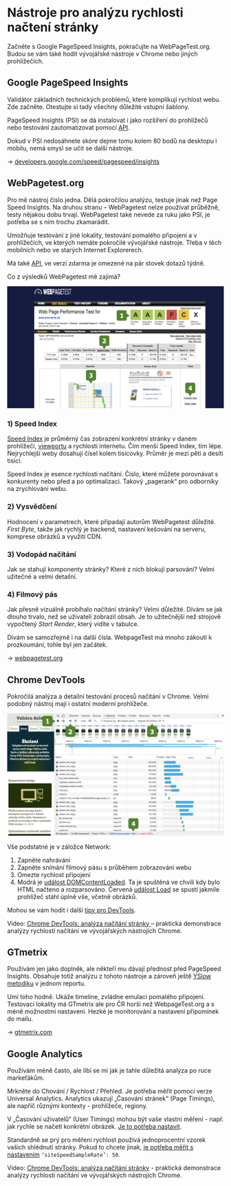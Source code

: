 # Nástroje pro analýzu rychlosti načtení stránky

Začněte s Google PageSpeed Insights, pokračujte na WebPageTest.org. Budou se vám také hodit vývojářské nástroje v Chrome nebo jiných prohlížečích. 

## Google PageSpeed Insights

Validátor základních technických problémů, které komplikují rychlost webu. Zde začněte. Otestujte si tady všechny důležité vstupní šablony. 

PageSpeed Insights (PSI) se dá instalovat i jako rozšíření do prohlížečů nebo testování zautomatizovat pomocí [API](https://developers.google.com/speed/docs/insights/v2/reference/pagespeedapi/runpagespeed).

Dokud v PSI nedosáhnete skóre dejme tomu kolem 80 bodů na desktopu i mobilu, nemá smysl se učit se další nástroje.

→ [developers.google.com/speed/pagespeed/insights](https://developers.google.com/speed/pagespeed/insights/?hl=cs)

## WebPagetest.org

Pro mě nástroj číslo jedna. Dělá pokročilou analýzu, testuje jinak než Page Speed Insights. Na druhou stranu – WebPagetest nelze používat průběžně, testy nějakou dobu trvají. WebPagetest také nevede za ruku jako PSI, je potřeba se s ním trochu zkamarádit.

Umožňuje testování z jiné lokality, testování pomalého připojení a v prohlížečích, ve kterých nemáte pokročilé vývojářské nástroje. Třeba v těch mobilních nebo ve starých Internet Explorerech.

Má také [API](https://sites.google.com/a/webpagetest.org/docs/advanced-features/webpagetest-restful-apis), ve verzi zdarma je omezené na pár stovek dotazů týdně. 

Co z výsledků WebPagetest mě zajímá?

![WebPagetest.org stránka s výsledkem testu](../dist/images/original/webpagetest-schema.jpg)

### 1) Speed Index

[Speed Index](https://sites.google.com/a/webpagetest.org/docs/using-webpagetest/metrics/speed-index) je průměrný čas zobrazení konkrétní stránky v daném prohlížeči, [viewportu](viewport-mobily.md) a rychlosti internetu. Čím menší Speed Index, tím lépe. Nejrychlejší weby dosahují čísel kolem tisícovky. Průměr je mezi pěti a desíti tisíci.

Speed Index je esence rychlosti načítání. Číslo, které můžete porovnávat s konkurenty nebo před a po optimalizaci. Takový „pagerank“ pro odborníky na zrychlování webu. 

### 2) Vysvědčení

Hodnocení v parametrech, které připadají autorům WebPagetest důležité. *First Byte*, takže jak rychlý je backend, nastavení kešování na serveru, komprese obrázků a využití CDN.

### 3) Vodopád načítání

Jak se stahují komponenty stránky? Které z nich blokují parsování? Velmi užitečné a velmi detailní.

### 4) Filmový pás

Jak přesně vizuálně probíhalo načítání stránky? Velmi důležité. Dívám se jak dlouho trvalo, než se uživateli zobrazil obsah. Je to užitečnější než strojově vypočtený *Start Render*, který vidíte v tabulce.

Dívám se samozřejmě i na další čísla. WebpageTest má mnoho zákoutí k prozkoumání, tohle byl jen začátek.  

→ [webpagetest.org](http://www.webpagetest.org/)

## Chrome DevTools

Pokročilá analýza a detailní testování procesů načítání v Chrome. Velmi podobný nástroj mají i ostatní moderní prohlížeče.

![Chrome DevTools a analýza rychlosti](../dist/images/original/devtools-rychlost-schema.jpg)

Vše podstatné je v záložce Network:

1. Zapněte nahrávání
2. Zapněte snímání filmový pásu s průběhem zobrazování webu
3. Omezte rychlost připojení
4. Modrá je [událost DOMContentLoaded](https://developer.mozilla.org/en-US/docs/Web/Events/DOMContentLoaded). Ta je spuštěná ve chvíli kdy bylo HTML načteno a rozparsováno. Červená [událost Load](https://developer.mozilla.org/en-US/docs/Web/Events/load) se spustí jakmile prohlížeč stáhl úplně vše, včetně obrázků. 

Mohou se vám hodit i další [tipy pro DevTools](http://www.vzhurudolu.cz/blog/41-devtools-tipyblog/41-devtools-tipy).

<p class="video">
Video: <a href="https://www.youtube.com/watch?v=ewwHYkXmPpQ">Chrome DevTools: analýza načítání stránky </a> – praktická demonstrace analýzy rychlosti načítání ve vývojářských nástrojích Chrome.
</p>

## GTmetrix

Používám jen jako doplněk, ale někteří mu dávají přednost před PageSpeed Insights. Obsahuje totiž analýzu z tohoto nástroje a zároveň ještě [YSlow metodiku](http://yslow.org/) v jednom reportu.

Umí toho hodně. Ukáže timeline, zvládne emulaci pomalého připojení. Testovací lokality má GTmetrix ale pro ČR horší než WebpageTest.org a s méně možnostmi nastavení. Hezké je monitorování a nastavení připomínek do mailu.

→ [gtmetrix.com](https://gtmetrix.com/)

## Google Analytics

Používám méně často, ale líbí se mi jak je tahle důležitá analýza po ruce markeťákům.

Mrkněte do Chování / Rychlost / Přehled. Je potřeba měřit pomocí verze Universal Analytics. Analytics ukazují „Časování stránek“ (Page Timings), ale napříč různými kontexty - prohlížeče, regiony. 

V „Časování uživatelů“ (User Timings) mohou být vaše vlastní měření - např. jak rychle se načetl konkrétní obrázek. [Je to potřeba nastavit](https://developers.google.com/analytics/devguides/collection/analyticsjs/user-timings).

Standardně se prý pro měření rychlost používá jednoprocentní vzorek vašich shlédnutí stránky. Pokud to chcete jinak, [je potřeba měřit s nastavením](http://www.ericmobley.net/measuring-performance-google-analytics/) `‘siteSpeedSampleRate’: 50`.

<p class="video">
Video: <a href="https://www.youtube.com/watch?v=ewwHYkXmPpQ">Chrome DevTools: analýza načítání stránky</a> - praktická demonstrace analýzy rychlosti načítání ve vývojářských nástrojích Chrome.
</p>
